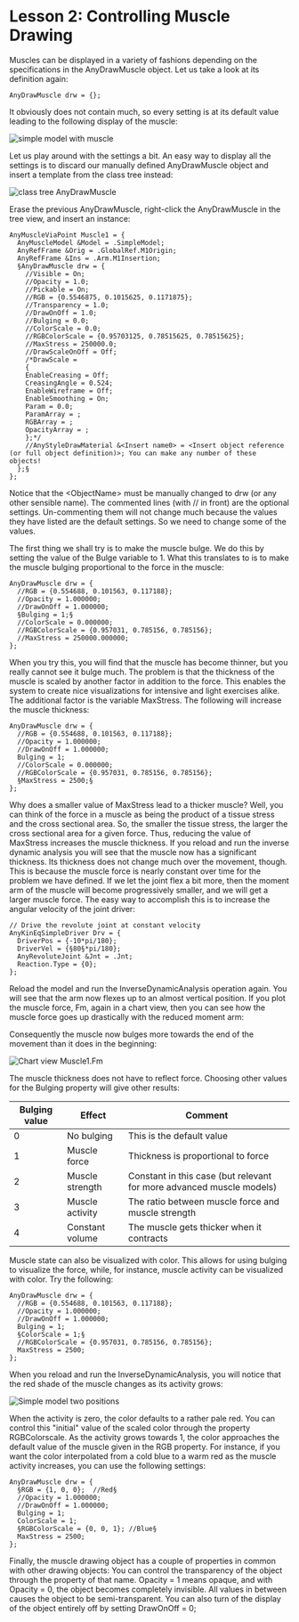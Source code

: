 # Lesson 2: Controlling Muscle Drawing

Muscles can be displayed in a variety of fashions depending on the
specifications in the AnyDrawMuscle object. Let us take a look at its
definition again:

```AnyScriptDoc
AnyDrawMuscle drw = {};
```

It obviously does not contain much, so every setting is at its default
value leading to the following display of the muscle:

![simple model with muscle](_static/lesson2/image1.jpeg)

Let us play around with the settings a bit. An easy way to display all
the settings is to discard our manually defined AnyDrawMuscle object and
insert a template from the class tree instead:

![class tree AnyDrawMuscle](_static/lesson2/image2.gif)

Erase the previous AnyDrawMuscle, right-click the AnyDrawMuscle in the
tree view, and insert an instance:

```AnyScriptDoc
AnyMuscleViaPoint Muscle1 = {
  AnyMuscleModel &Model = .SimpleModel;
  AnyRefFrame &Orig = .GlobalRef.M1Origin;
  AnyRefFrame &Ins = .Arm.M1Insertion;
  §AnyDrawMuscle drw = {
    //Visible = On;
    //Opacity = 1.0;
    //Pickable = On;
    //RGB = {0.5546875, 0.1015625, 0.1171875};
    //Transparency = 1.0;
    //DrawOnOff = 1.0;
    //Bulging = 0.0;
    //ColorScale = 0.0;
    //RGBColorScale = {0.95703125, 0.78515625, 0.78515625};
    //MaxStress = 250000.0;
    //DrawScaleOnOff = Off;
    /*DrawScale =
    {
    EnableCreasing = Off;
    CreasingAngle = 0.524;
    EnableWireframe = Off;
    EnableSmoothing = On;
    Param = 0.0;
    ParamArray = ;
    RGBArray = ;
    OpacityArray = ;
    };*/
    //AnyStyleDrawMaterial &<Insert name0> = <Insert object reference (or full object definition)>; You can make any number of these objects!
  };§
};
```

Notice that the \<ObjectName> must be manually changed to drw (or any
other sensible name). The commented lines (with // in front) are the
optional settings. Un-commenting them will not change much because the
values they have listed are the default settings. So we need to change
some of the values.

The first thing we shall try is to make the muscle bulge. We do this by
setting the value of the Bulge variable to 1. What this translates to is
to make the muscle bulging proportional to the force in the muscle:

```AnyScriptDoc
AnyDrawMuscle drw = {
  //RGB = {0.554688, 0.101563, 0.117188};
  //Opacity = 1.000000;
  //DrawOnOff = 1.000000;
  §Bulging = 1;§
  //ColorScale = 0.000000;
  //RGBColorScale = {0.957031, 0.785156, 0.785156};
  //MaxStress = 250000.000000;
};
```

When you try this, you will find that the muscle has become thinner, but
you really cannot see it bulge much. The problem is that the thickness
of the muscle is scaled by another factor in addition to the force. This
enables the system to create nice visualizations for intensive and light
exercises alike. The additional factor is the variable MaxStress. The
following will increase the muscle thickness:

```AnyScriptDoc
AnyDrawMuscle drw = {
  //RGB = {0.554688, 0.101563, 0.117188};
  //Opacity = 1.000000;
  //DrawOnOff = 1.000000;
  Bulging = 1;
  //ColorScale = 0.000000;
  //RGBColorScale = {0.957031, 0.785156, 0.785156};
  §MaxStress = 2500;§
};
```

Why does a smaller value of MaxStress lead to a thicker muscle? Well,
you can think of the force in a muscle as being the product of a tissue
stress and the cross sectional area. So, the smaller the tissue stress,
the larger the cross sectional area for a given force. Thus, reducing
the value of MaxStress increases the muscle thickness. If you reload and
run the inverse dynamic analysis you will see that the muscle now has a
significant thickness. Its thickness does not change much over the
movement, though. This is because the muscle force is nearly constant
over time for the problem we have defined. If we let the joint flex a
bit more, then the moment arm of the muscle will become progressively
smaller, and we will get a larger muscle force. The easy way to
accomplish this is to increase the angular velocity of the joint driver:

```AnyScriptDoc
// Drive the revolute joint at constant velocity
AnyKinEqSimpleDriver Drv = {
  DriverPos = {-10*pi/180};
  DriverVel = {§80§*pi/180};
  AnyRevoluteJoint &Jnt = .Jnt;
  Reaction.Type = {0};
};
```

Reload the model and run the InverseDynamicAnalysis operation again. You
will see that the arm now flexes up to an almost vertical position. If
you plot the muscle force, Fm, again in a chart view, then you can see
how the muscle force goes up drastically with the reduced moment arm:

Consequently the muscle now bulges more towards the end of the movement
than it does in the beginning:

![Chart view Muscle1.Fm](_static/lesson2/image3.gif)

The muscle thickness does not have to reflect force. Choosing other
values for the Bulging property will give other results:

| **Bulging value** | **Effect**      | **Comment**                                                          |
| ----------------- | --------------- | -------------------------------------------------------------------- |
| 0                 | No bulging      | This is the default value                                            |
| 1                 | Muscle force    | Thickness is proportional to force                                   |
| 2                 | Muscle strength | Constant in this case (but relevant for more advanced muscle models) |
| 3                 | Muscle activity | The ratio between muscle force and muscle strength                   |
| 4                 | Constant volume | The muscle gets thicker when it contracts                            |

Muscle state can also be visualized with color. This allows for using
bulging to visualize the force, while, for instance, muscle activity can
be visualized with color. Try the following:

```AnyScriptDoc
AnyDrawMuscle drw = {
  //RGB = {0.554688, 0.101563, 0.117188};
  //Opacity = 1.000000;
  //DrawOnOff = 1.000000;
  Bulging = 1;
  §ColorScale = 1;§
  //RGBColorScale = {0.957031, 0.785156, 0.785156};
  MaxStress = 2500;
};
```

When you reload and run the InverseDynamicAnalysis, you will notice that
the red shade of the muscle changes as its activity grows:

![Simple model two positions](_static/lesson2/image4.jpeg)

When the activity is zero, the color defaults to a rather pale red. You
can control this "initial" value of the scaled color through the
property RGBColorscale. As the activity grows towards 1, the color
approaches the default value of the muscle given in the RGB property.
For instance, if you want the color interpolated from a cold blue to a
warm red as the muscle activity increases, you can use the following
settings:

```AnyScriptDoc
AnyDrawMuscle drw = {
  §RGB = {1, 0, 0};  //Red§
  //Opacity = 1.000000;
  //DrawOnOff = 1.000000;
  Bulging = 1;
  ColorScale = 1;
  §RGBColorScale = {0, 0, 1}; //Blue§
  MaxStress = 2500;
};
```

Finally, the muscle drawing object has a couple of properties in common
with other drawing objects: You can control the transparency of the
object through the property of that name. Opacity = 1 means opaque, and
with Opacity = 0, the object becomes completely invisible. All values in
between causes the object to be semi-transparent. You can also turn of
the display of the object entirely off by setting DrawOnOff = 0;


